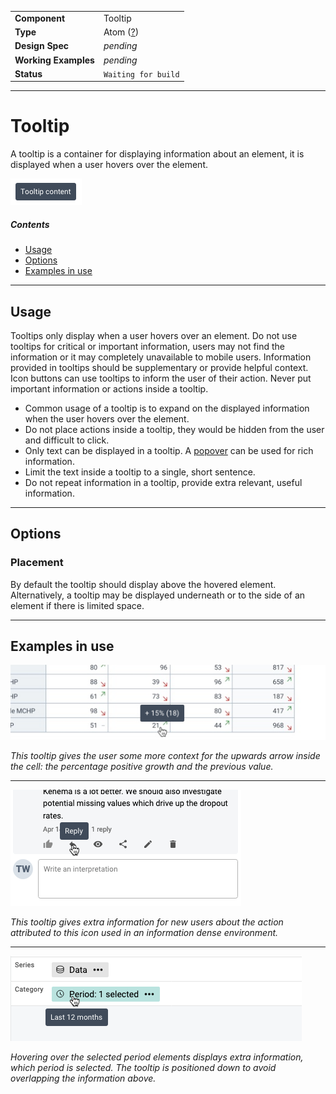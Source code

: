 | |  |
|-------------|------------------|
| **Component** | Tooltip |
| **Type** | Atom ([?](http://atomicdesign.bradfrost.com/chapter-2/))|
| **Design Spec** | *pending* |
| **Working Examples** | *pending* |
| **Status** |  `Waiting for build`  |

---

# Tooltip

A tooltip is a container for displaying information about an element, it is displayed when a user hovers over the element.

![](../images/tooltip.png)

##### Contents

- [Usage](#usage)
- [Options](#options)
- [Examples in use](#examples-in-use)

---

## Usage

Tooltips only display when a user hovers over an element. Do not use tooltips for critical or important information, users may not find the information or it may completely unavailable to mobile users. Information provided in tooltips should be supplementary or provide helpful context. Icon buttons can use tooltips to inform the user of their action. Never put important information or actions inside a tooltip.

* Common usage of a tooltip is to expand on the displayed information when the user hovers over the element.
* Do not place actions inside a tooltip, they would be hidden from the user and difficult to click.
* Only text can be displayed in a tooltip. A [popover](../molecules/popover.md) can be used for rich information.
* Limit the text inside a tooltip to a single, short sentence.
* Do not repeat information in a tooltip, provide extra relevant, useful information.

---

## Options

### Placement

By default the tooltip should display above the hovered element. Alternatively, a tooltip may be displayed underneath or to the side of an element if there is limited space.

---

## Examples in use

![](../images/tooltip-example-1.png)

*This tooltip gives the user some more context for the upwards arrow inside the cell: the percentage positive growth and the previous value.*

---

![](../images/tooltip-example-2.png)

*This tooltip gives extra information for new users about the action attributed to this icon used in an information dense environment.*

---

![](../images/tooltip-example-3.png)

*Hovering over the selected period elements displays extra information, which period is selected. The tooltip is positioned down to avoid overlapping the information above.*
